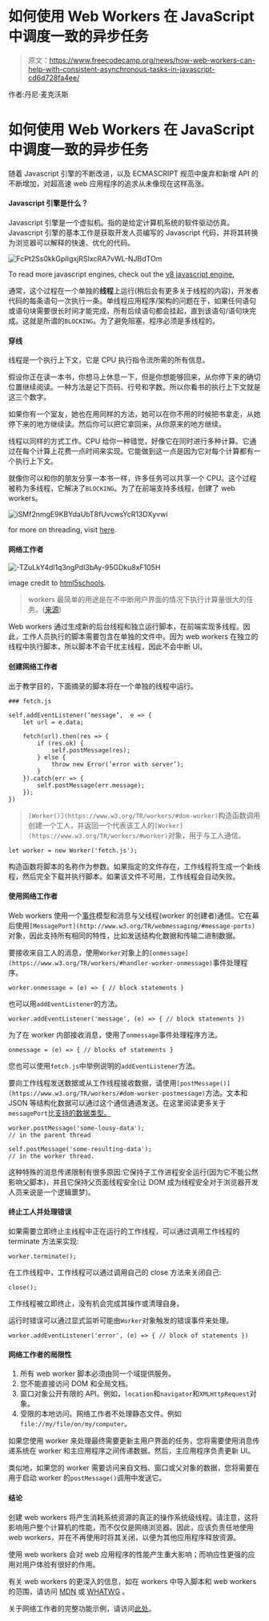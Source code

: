 # 如何使用 Web Workers 在 JavaScript 中调度一致的异步任务

> 原文：<https://www.freecodecamp.org/news/how-web-workers-can-help-with-consistent-asynchronous-tasks-in-javascript-cd6d728fa4ee/>

作者:丹尼·麦克沃斯

# 如何使用 Web Workers 在 JavaScript 中调度一致的异步任务

随着 Javascript 引擎的不断改进，以及 ECMASCRIPT 规范中废弃和新增 API 的不断增加，对超高速 web 应用程序的追求从未像现在这样高涨。

#### Javascript 引擎是什么？

Javascript 引擎是一个虚拟机。指的是给定计算机系统的软件驱动仿真。Javascript 引擎的基本工作是获取开发人员编写的 Javascript 代码，并将其转换为浏览器可以解释的快速、优化的代码。

![FcPt2Ss0kkGpIIgxjRSIxcRA7vWL-NJBdTOm](img/e454ed719bb1d52f631b9cf7cd8b9d6e.png)

To read more javascript engines, check out the [v8 javascript engine.](https://developers.google.com/v8/)

通常，这个过程在一个单独的**线程**上运行(稍后会有更多关于线程的内容)，开发者代码的每条语句一次执行一条。单线程应用程序/架构的问题在于，如果任何语句或语句块需要很长时间才能完成，所有后续语句都会挂起，直到该语句/语句块完成。这就是所谓的`BLOCKING`。为了避免阻塞，程序必须是多线程的。

#### 穿线

线程是一个执行上下文，它是 CPU 执行指令流所需的所有信息。

假设你正在读一本书，你想马上休息一下，但是你想能够回来，从你停下来的确切位置继续阅读。一种方法是记下页码、行号和字数。所以你看书的执行上下文就是这三个数字。

如果你有一个室友，她也在用同样的方法，她可以在你不用的时候把书拿走，从她停下来的地方继续读。然后你可以把它拿回来，从你原来的地方继续。

线程以同样的方式工作。CPU 给你一种错觉，好像它在同时进行多种计算。它通过在每个计算上花费一点时间来实现。它能做到这一点是因为它对每个计算都有一个执行上下文。

就像你可以和你的朋友分享一本书一样，许多任务可以共享一个 CPU。这个过程被称为多线程，它解决了`BLOCKING`。为了在前端支持多线程，创建了 web workers。

![iSMf2nmgE9KBYdaUbT8fUvcwsYcR13DXyvwi](img/53cc29f109874e83b93f5546c6bf13e9.png)

for more on threading, visit [here](https://en.wikipedia.org/wiki/Thread_(computing)).

#### 网络工作者

![-TZuLkY4dl1q3ngPdl3bAy-95GDku8xF105H](img/20eed5ef197eaa654240eca66cf4fac0.png)

image credit to [html5schools](http://www.html5schools.com/html5-api-tutorials/webworkers-introduction//).

> workers 最简单的用途是在不中断用户界面的情况下执行计算量很大的任务。([来源](https://en.wikipedia.org/wiki/Web_worker))

Web workers 通过生成新的后台线程和独立运行脚本，在前端实现多线程。因此，工作人员执行的脚本需要包含在单独的文件中。因为 web workers 在独立的线程中执行脚本，所以脚本不会干扰主线程，因此不会中断 UI。

#### **创建网络工作者**

出于教学目的，下面摘录的脚本将在一个单独的线程中运行。

```
### fetch.js

self.addEventListener(‘message’,  e => {
    let url = e.data;

    fetch(url).then(res => {
        if (res.ok) {
            self.postMessage(res);
        } else {
            throw new Error(’error with server’);
        }
    }).catch(err => {
        self.postMessage(err.message);
    });
})
```

> `[Worker()](https://www.w3.org/TR/workers/#dom-worker)`构造函数调用创建一个工人，并返回一个代表该工人的`[Worker](https://www.w3.org/TR/workers/#worker)`对象，用于与工人通信。

```
let worker = new Worker('fetch.js');
```

构造函数将脚本的名称作为参数。如果指定的文件存在，工作线程将生成一个新线程，然后完全下载并执行脚本。如果该文件不可用，工作线程会自动失败。

#### **使用网络工作者**

Web workers 使用一个[事件](https://developer.mozilla.org/en-US/docs/Web/Events)模型和消息与父线程(worker 的创建者)通信。它在幕后使用`[MessagePort](http://www.w3.org/TR/webmessaging/#message-ports)`对象，因此支持所有相同的特性，比如发送结构化数据和传输二进制数据。

要接收来自工人的消息，使用`Worker`对象上的`[onmessage](https://www.w3.org/TR/workers/#handler-worker-onmessage)`事件处理程序。

```
worker.onmessage = (e) => { // block statements }
```

也可以用`addEventListener`的方法。

```
worker.addEventListener('message', (e) => { // block statements })
```

为了在 worker 内部接收消息，使用了`onmessage`事件处理程序方法。

```
onmessage = (e) => { // blocks of statements }
```

您也可以使用`fetch.js`中举例说明的`addEventListener`方法。

要向工作线程发送数据或从工作线程接收数据，请使用`[postMessage()](https://www.w3.org/TR/workers/#dom-worker-postmessage)`方法。文本和 JSON 等结构化数据可以通过这个通信通道发送。在这里阅读更多关于`messagePort`比[支持的数据类型。](https://www.html5rocks.com/en/tutorials/workers/basics/#toc-transferrables)

```
worker.postMessage('some-lousy-data');
// in the parent thread

self.postMessage('some-resulting-data');
// in the worker thread.
```

这种特殊的消息传递限制有很多原因:它保持子工作进程安全运行(因为它不能公然影响父脚本)，并且它保持父页面线程安全(让 DOM 成为线程安全对于浏览器开发人员来说是一个逻辑噩梦)。

#### **终止工人并处理错误**

如果需要立即终止主线程中正在运行的工作线程，可以通过调用工作线程的 terminate 方法来实现:

```
worker.terminate();
```

在工作线程中，工作线程可以通过调用自己的 close 方法来关闭自己:

```
close();
```

工作线程被立即终止，没有机会完成其操作或清理自身。

运行时错误可以通过显式监听可能由`Worker`对象触发的错误事件来处理。

```
worker.addEventListener('error', (e) => { // block of statements })
```

#### **网络工作者的局限性**

1.  所有 web worker 脚本必须由同一个域提供服务。
2.  您不能直接访问 DOM 和全局文档。
3.  窗口对象公开有限的 API。例如，`location`和`navigator`和`XMLHttpRequest`对象。
4.  受限的本地访问。网络工作者不处理静态文件。例如`file://my/file/on/my/computer`。

如果您使用 worker 来处理最终需要更新主用户界面的任务，您将需要使用消息传递系统在 worker 和主应用程序之间传递数据。然后，主应用程序负责更新 UI。

类似地，如果您的 worker 需要访问来自文档、窗口或父对象的数据，您将需要在用于启动 worker 的`postMessage()`调用中发送它。

#### 结论

创建 web workers 将产生消耗系统资源的真正的操作系统级线程。请注意，这将影响用户整个计算机的性能，而不仅仅是网络浏览器。因此，应该负责任地使用 web workers，并在不再使用时将其关闭，以便为其他应用程序释放资源。

使用 web workers 会对 web 应用程序的性能产生重大影响；而响应性更强的应用对用户体验有很好的作用。

有关 web workers 的更深入的信息，如在 workers 中导入脚本和 web workers 的范围，请访问 [MDN](https://developer.mozilla.org/en-US/docs/Web/API/Web_Workers_API/Using_web_workers) 或 [WHATWG](https://www.w3.org/TR/workers/) 。

关于网络工作者的完整功能示例，请访问[此处](https://github.com/DannyMcwaves/web-workers)。